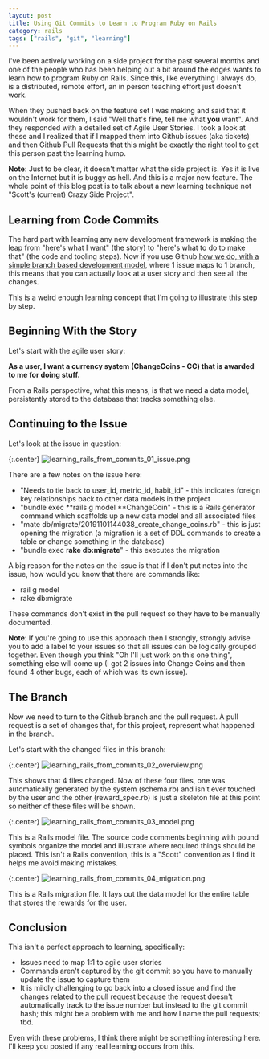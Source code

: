 ```yaml
---
layout: post
title: Using Git Commits to Learn to Program Ruby on Rails
category: rails
tags: ["rails", "git", "learning"]
---
```

I've been actively working on a side project for the past several months and one of the people who has been helping out a bit around the edges wants to learn how to program Ruby on Rails.  Since this, like everything I always do, is a distributed, remote effort, an in person teaching effort just doesn't work.  

When they pushed back on the feature set I was making and said that it wouldn't work for them, I said "Well that's fine, tell me what **you** want".  And they responded with a detailed set of Agile User Stories.  I took a look at these and I realized that if I mapped them into Github issues (aka tickets) and then Github Pull Requests that this might be exactly the right tool to get this person past the learning hump.  

**Note**: Just to be clear, it doesn't matter what the side project is.  Yes it is live on the Internet but it is buggy as hell.  And this is a major new feature.  The whole point of this blog post is to talk about a new learning technique not "Scott's (current) Crazy Side Project".

## Learning from Code Commits

The hard part with learning any new development framework is making the leap from "here's what I want" (the story) to "here's what to do to make that" (the code and tooling steps).  Now if you use Github [how we do, with a simple branch based development model](https://fuzzyblog.io/blog/git/2019/06/27/understanding-a-small-organization-s-git-development-model.html), where 1 issue maps to 1 branch, this means that you can actually look at a user story and then see all the changes.

This is a weird enough learning concept that I'm going to illustrate this step by step.  

## Beginning With the Story

Let's start with the agile user story:

**As a user, I want a currency system (ChangeCoins - CC) that is awarded to me for doing stuff.**

From a Rails perspective, what this means, is that we need a data model, persistently stored to the database that tracks something else.

## Continuing to the Issue

Let's look at the issue in question:

{:.center} 
![learning_rails_from_commits_01_issue.png](/blog/assets/learning_rails_from_commit_01_issue.png)

There are a few notes on the issue here:

* "Needs to tie back to user_id, metric_id, habit_id" - this indicates foreign key relationships back to other data models in the project
* "bundle exec **rails g model **ChangeCoin" - this is a Rails generator command which scaffolds up a new data model and all associated files
* "mate db/migrate/20191101144038_create_change_coins.rb" - this is just opening the migration (a migration is a set of DDL commands to create a table or change something in the database)
* "bundle exec r**ake db:migrate**" - this executes the migration

A big reason for the notes on the issue is that if I don't put notes into the issue, how would you know that there are commands like:

* rail g model
* rake db:migrate

These commands don't exist in the pull request so they have to be manually documented.

**Note**: If you're going to use this approach then I strongly, strongly advise you to add a label to your issues so that all issues can be logically grouped together.  Even though you think "Oh I'll just work on this one thing", something else will come up (I got 2 issues into Change Coins and then found 4 other bugs, each of which was its own issue).

## The Branch 

Now we need to turn to the Github branch and the pull request.  A pull request is a set of changes that, for this project, represent what happened in the branch.  

Let's start with the changed files in this branch:

{:.center}
![learning_rails_from_commits_02_overview.png](/blog/assets/learning_rails_from_commits_02_overview.png)

This shows that 4 files changed.  Now of these four files, one was automatically generated by the system (schema.rb) and isn't ever touched by the user and the other (reward_spec.rb) is just a skeleton file at this point so neither of these files will be shown.

{:.center}
![learning_rails_from_commits_03_model.png](/blog/assets/learning_rails_from_commits_03_model.png)

This is a Rails model file.  The source code comments beginning with pound symbols organize the model and illustrate where required things should be placed.  This isn't a Rails convention, this is a "Scott" convention as I find it helps me avoid making mistakes.

{:.center}
![learning_rails_from_commits_04_migration.png](/blog/assets/learning_rails_from_commits_04_migration.png)

This is a Rails migration file.  It lays out the data model for the entire table that stores the rewards for the user.

## Conclusion

This isn't a perfect approach to learning, specifically:

* Issues need to map 1:1 to agile user stories
* Commands aren't captured by the git commit so you have to manually update the issue to capture them
* It is mildly challenging to go back into a closed issue and find the changes related to the pull request because the request doesn't automatically track to the issue number but instead to the git commit hash; this might be a problem with me and how I name the pull requests; tbd.

Even with these problems, I think there might be something interesting here.  I'll keep you posted if any real learning occurs from this.